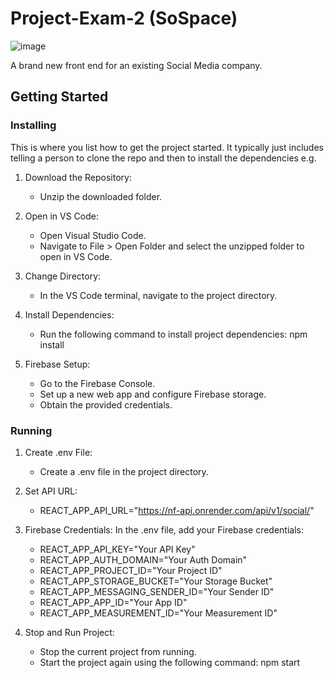 # Project-Exam-2 (SoSpace)

![image](https://user-images.githubusercontent.com/52622303/164316813-4b12d99f-aeb7-4069-85cf-e72b3a50ac99.png)

A brand new front end for an existing Social Media company.

## Getting Started

### Installing

This is where you list how to get the project started. It typically just includes telling a person to clone the repo and then to install the dependencies e.g.

1. Download the Repository:
   - Unzip the downloaded folder.

2. Open in VS Code:
   - Open Visual Studio Code.
   - Navigate to File > Open Folder and select the unzipped folder to open in VS Code.

3. Change Directory:
   - In the VS Code terminal, navigate to the project directory.

4. Install Dependencies:
   - Run the following command to install project dependencies:
   npm install

5. Firebase Setup:
   - Go to the Firebase Console.
   - Set up a new web app and configure Firebase storage.
   - Obtain the provided credentials.

### Running

1. Create .env File:
   - Create a .env file in the project directory.

2. Set API URL:
   - REACT_APP_API_URL="https://nf-api.onrender.com/api/v1/social/"

3. Firebase Credentials:
   In the .env file, add your Firebase credentials:
   - REACT_APP_API_KEY="Your API Key"
   - REACT_APP_AUTH_DOMAIN="Your Auth Domain"
   - REACT_APP_PROJECT_ID="Your Project ID"
   - REACT_APP_STORAGE_BUCKET="Your Storage Bucket"
   - REACT_APP_MESSAGING_SENDER_ID="Your Sender ID"
   - REACT_APP_APP_ID="Your App ID"
   - REACT_APP_MEASUREMENT_ID="Your Measurement ID"

4. Stop and Run Project:
   - Stop the current project from running.
   - Start the project again using the following command:
   npm start



